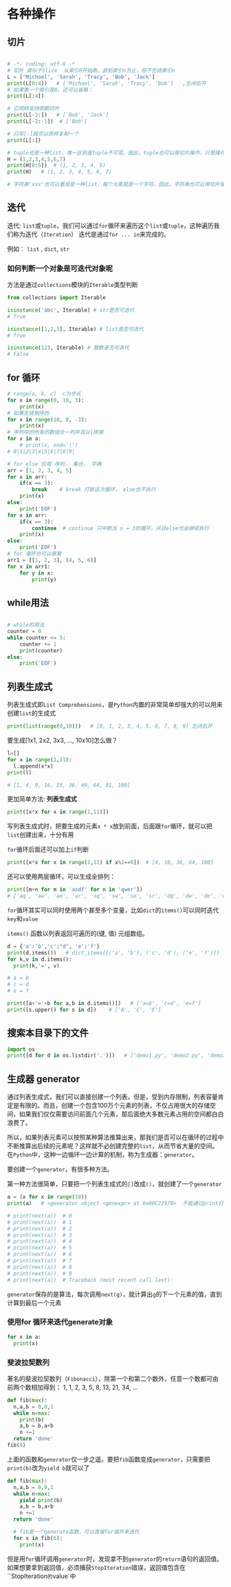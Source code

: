 # 各种操作

## 切片

```py

# -*- coding: utf-8 -*
# 切片 类似于Slice  从索引0开始取，直到索引n为止，但不包括索引n
L = ['Michael', 'Sarah', 'Tracy', 'Bob', 'Jack']
print(L[0:4])   # ['Michael', 'Sarah', 'Tracy', 'Bob']   ,左闭右开  
# 如果第一个索引是0，还可以省略：
print(L[:4]) 

# 它同样支持倒数切片
print(L[-2:])   # ['Bob', 'Jack']
print(L[-2:-1])  # ['Bob']

# 只写[:]就可以原样复制一个
print(L[:])

# tuple也是一种list，唯一区别是tuple不可变。因此，tuple也可以用切片操作，只是操作的结果仍是tuple：
H = (1,2,3,4,5,6,7)
print(H[0:5])  # (1, 2, 3, 4, 5)
print(H)   # (1, 2, 3, 4, 5, 6, 7)

# 字符串'xxx'也可以看成是一种list，每个元素就是一个字符。因此，字符串也可以用切片操作，只是操作结果仍是字符串
```

## 迭代
迭代: `list`或`tuple`，我们可以通过`for`循环来遍历这个`list`或`tuple`，这种遍历我们称为迭代（`Iteration`）
迭代是通过`for ... in`来完成的。

例如： `list` , `dict`, `str`

### 如何判断一个对象是可迭代对象呢

方法是通过`collections`模块的`Iterable`类型判断

```py
from collections import Iterable

isinstance('abc', Iterable) # str是否可迭代
# True

isinstance([1,2,3], Iterable) # list是否可迭代
# True

isinstance(123, Iterable) # 整数是否可迭代
# False
```

## for 循环

```py
# range(a, b, c)  c为步长
for x in range(0, 10, 3):
    print(x)
# 如果生成倒序的
for x in range(10, 0, -3):
    print(x)
# 序列中的所有的数组合一列并且以|拼接
for x in a:
    # print(x, end='|')
# 0|1|2|3|4|5|6|7|8|9|
```

```py
# for else 应用 序列， 集合， 字典
arr = [1, 2, 3, 4, 5]
for x in arr:
    if(x == 3):
        break    # break 打断这次循环， else也不执行
    print(x)
else:
    print('EOF')
for x in arr:
    if(x == 3):
        continue  # continue 只中断当 x = 3的循环，并且else也会继续执行
    print(x)
else:
    print('EOF')
# for 循环也可以嵌套
arr1 = [[1, 2, 3], (4, 5, 6)]
for x in arr1:
    for y in x:
        print(y)
```

## while用法

```py

# while的用法
counter = 0
while counter <= 5:
    counter += 1
    print(counter)
else:
    print('EOF')
```

## 列表生成式

列表生成式即`List Comprehensions`，是`Python`内置的非常简单却强大的可以用来创建`list`的生成式

```py
print(list(range(0,10)))   # [0, 1, 2, 3, 4, 5, 6, 7, 8, 9] 左闭右开
```

要生成[1x1, 2x2, 3x3, ..., 10x10]怎么做？

```py
l=[]
for x in range(1,11):
  l.append(x*x)
print(l)

# [1, 4, 9, 16, 25, 36, 49, 64, 81, 100]  
```

更加简单方法:  **列表生成式**

```py
print([x*x for x in range(1,11)])
```

写列表生成式时，把要生成的元素`x * x`放到前面，后面跟`for`循环，就可以把`list`创建出来，十分有用

`for`循环后面还可以加上`if`判断

```py
print([x*x for x in range(1,11) if x%2==0])  # [4, 16, 36, 64, 100]
```

还可以使用两层循环，可以生成全排列：

```py
print([m+n for m in 'asdf' for n in 'qwer'])
# ['aq', 'aw', 'ae', 'ar', 'sq', 'sw', 'se', 'sr', 'dq', 'dw', 'de', 'dr', 'fq', 'fw', 'fe', 'fr'] 16中组合
```

`for`循环其实可以同时使用两个甚至多个变量，比如`dict`的`items()`可以同时迭代`key`和`value`

`items()` 函数以列表返回可遍历的(键, 值) 元组数组。

```py
d = {'a':'b','c':"d", 'e':'f'}
print(d.items())   # dict_items([('a', 'b'), ('c', 'd'), ('e', 'f')])
for k,v in d.items():
  print(k,'=', v)

# a = b
# c = d
# e = f

print([a+'='+b for a,b in d.items()])   # ['a=b', 'c=d', 'e=f']
print([s.upper() for s in d])    # ['A', 'C', 'E']
```

## 搜索本目录下的文件

```py
import os
print([d for d in os.listdir('.')])   # ['demo1.py', 'demo2.py', 'demo3.py']
```

## 生成器 generator

通过列表生成式，我们可以直接创建一个列表。但是，受到内存限制，列表容量肯定是有限的。而且，创建一个包含100万个元素的列表，不仅占用很大的存储空间，如果我们仅仅需要访问前面几个元素，那后面绝大多数元素占用的空间都白白浪费了。

所以，如果列表元素可以按照某种算法推算出来，那我们是否可以在循环的过程中不断推算出后续的元素呢？这样就不必创建完整的`list`，从而节省大量的空间。在`Python`中，这种一边循环一边计算的机制，称为生成器：`generator`。

要创建一个`generator`，有很多种方法。

第一种方法很简单，只要把一个列表生成式的`[]`改成`()`，就创建了一个`generator`

```py
a = (x for x in range(10))
print(a)   # <generator object <genexpr> at 0x00C22570>  不能通过print打印出generate内容

# print(next(a))  # 0
# print(next(a))  # 1
# print(next(a))  # 2
# print(next(a))  # 3
# print(next(a))  # 4
# print(next(a))  # 5
# print(next(a))  # 6
# print(next(a))  # 7
# print(next(a))  # 8
# print(next(a))  # 9
# print(next(a))  # Traceback (most recent call last):
```

`generator`保存的是算法，每次调用`next(g)`，就计算出`g`的下一个元素的值，直到计算到最后一个元素

### 使用for 循环来迭代generate对象

```py
for x in a:
  print(x)

```
### 斐波拉契数列
著名的斐波拉契数列（`Fibonacci`），除第一个和第二个数外，任意一个数都可由前两个数相加得到：  1, 1, 2, 3, 5, 8, 13, 21, 34, ...

```py
def fib(max):
  n,a,b = 0,0,1
  while n<max:
    print(b)
    a,b = b,a+b
    n +=1
  return 'done'
fib(6)
```
上面的函数和`generator`仅一步之遥。要把`fib`函数变成`generator`，只需要把`print(b)`改为`yield b`就可以了

```py
def fib(max):
  n,a,b = 0,0,1
  while n<max:
    yield print(b)
    a,b = b,a+b
    n +=1
  return 'done'

  # fib是一个generate函数，可以直接for循环来迭代
  for x in fib(6):
    print(x)

```

但是用`for`循环调用`generator`时，发现拿不到`generator`的`return`语句的返回值。如果想要拿到返回值，必须捕获`StopIteration`错误，返回值包含在``StopIteration`的`value`中


